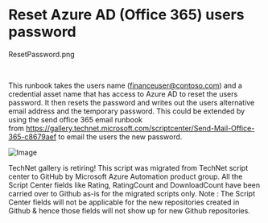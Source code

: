 ﻿Reset Azure AD (Office 365) users password
==========================================

            

ResetPassword.png

 

This runbook takes the users name (financeuser@contoso.com) and a credential asset name that has access to Azure AD to reset the users password. It then resets the password and writes out the users alternative email address and the temporary password. This
 could be extended by using the send office 365 email runbook from https://gallery.technet.microsoft.com/scriptcenter/Send-Mail-Office-365-c8679aef to email the users the new password.


![Image](https://github.com/azureautomation/reset-azure-ad-(office-365)-users-password/raw/master/resetpassword.png)


        
    
TechNet gallery is retiring! This script was migrated from TechNet script center to GitHub by Microsoft Azure Automation product group. All the Script Center fields like Rating, RatingCount and DownloadCount have been carried over to Github as-is for the migrated scripts only. Note : The Script Center fields will not be applicable for the new repositories created in Github & hence those fields will not show up for new Github repositories.
